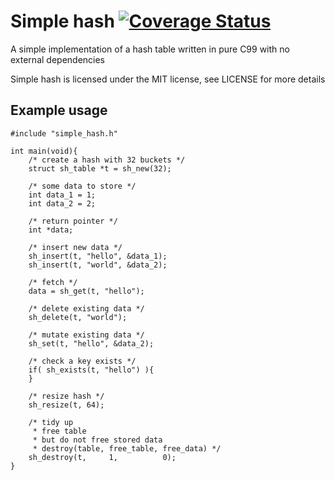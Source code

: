 # Simple hash [![Coverage Status](https://coveralls.io/repos/mkfifo/simple_hash/badge.svg?branch=master)](https://coveralls.io/r/mkfifo/simple_hash?branch=master)

A simple implementation of a hash table written in pure C99 with no external dependencies

Simple hash is licensed under the MIT license, see LICENSE for more details

Example usage
--------------

    #include "simple_hash.h"

    int main(void){
        /* create a hash with 32 buckets */
        struct sh_table *t = sh_new(32);

        /* some data to store */
        int data_1 = 1;
        int data_2 = 2;

        /* return pointer */
        int *data;

        /* insert new data */
        sh_insert(t, "hello", &data_1);
        sh_insert(t, "world", &data_2);

        /* fetch */
        data = sh_get(t, "hello");

        /* delete existing data */
        sh_delete(t, "world");

        /* mutate existing data */
        sh_set(t, "hello", &data_2);

        /* check a key exists */
        if( sh_exists(t, "hello") ){
        }

        /* resize hash */
        sh_resize(t, 64);

        /* tidy up
         * free table
         * but do not free stored data
         * destroy(table, free_table, free_data) */
        sh_destroy(t,     1,          0);
    }

